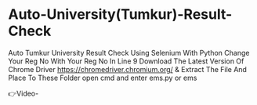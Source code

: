 # Auto-University(Tumkur)-Result-Check
Auto Tumkur University Result Check Using Selenium With Python
Change Your Reg No With Your Reg No In Line 9
Download The Latest Version Of Chrome Driver https://chromedriver.chromium.org/
& Extract The File And Place To These Folder
open cmd and enter ems.py or ems

👉Video-

